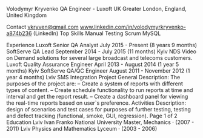 Volodymyr Kryvenko
QA Engineer - Luxoft UK
Greater London, England, United Kingdom

Contact
vkryven@gmail.com
www.linkedin.com/in/volodymyrkryvenko-a874b236 (LinkedIn)
Top Skills
Manual Testing
Scrum
MySQL


Experience
Luxoft
Senior QA Analyst
July 2015 - Present (8 years 9 months)
SoftServe
QA Lead
September 2014 - July 2015 (11 months)
Kyiv
NDS
Video on Demand solutions for several large broadcast and telecoms
customers.
Luxoft
Quality Assurance Engineer
April 2013 - August 2014 (1 year 5 months)
Kyiv
SoftServe
QA/QC Engineer
August 2011 - November 2012 (1 year 4 months)
Lviv
SMS Integration Project
General Description:
The purposes of the project are:
– Create a system of reports with different types of content.
– Create schedule functionality to run reports at time and interval and get the
report result.
– Create a dashboard panel for viewing the real-time reports based on user`s
preference.
Activities Description: design of scenarios and test cases for purposes of further
testing, testing and defect tracking (functional, smoke, GUI, regression).
Page 1 of 2
Education
Lviv Ivan Franko National University
Master, Mechanics · (2007 - 2011)
Lviv Physics and Mathematics Lyceum
 · (2003 - 2006)
